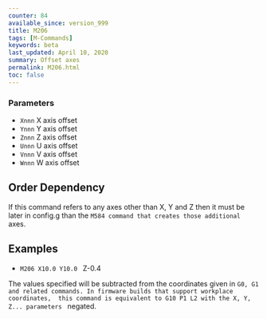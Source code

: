 ```yaml
---
counter: 84
available_since: version_999
title: M206
tags: [M-Commands] 
keywords: beta 
last_updated: April 10, 2020 
summary: Offset axes 
permalink: M206.html
toc: false 
---
```



### Parameters

* `Xnnn` X axis offset
* `Ynnn` Y axis offset
* `Znnn` Z axis offset
* `Unnn` U axis offset
* `Vnnn` V axis offset
* `Wnnn` W axis offset

## Order Dependency

If this command refers to any axes other than X, Y and Z then it must be later in config.g than the ` M584 command that creates those additional  ` axes.

## Examples

* ` M206 X10.0 Y10.0  ` Z-0.4

The values specified will be subtracted from the coordinates given in ` G0, G1 and related commands. In firmware builds that support workplace coordinates,  this command is equivalent to G10 P1 L2 with the X, Y, Z... parameters  ` negated.

